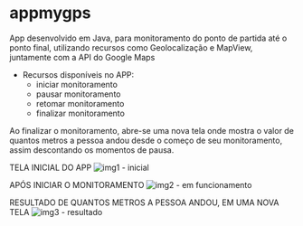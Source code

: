 # appmygps
App desenvolvido em Java, para monitoramento do ponto de partida até o ponto final, utilizando recursos como Geolocalização e MapView, juntamente com a API do Google Maps

- Recursos disponíveis no APP:
  * iniciar monitoramento
  * pausar monitoramento
  * retomar monitoramento
  * finalizar monitoramento
  
 Ao finalizar o monitoramento, abre-se uma nova tela onde mostra o valor de quantos metros a pessoa andou desde o começo de seu monitoramento, assim descontando os momentos de pausa.
 
 
TELA INICIAL DO APP
![img1 - inicial](https://user-images.githubusercontent.com/56418006/88291220-47505e00-ccce-11ea-8da3-9f920435d8fd.png)

APÓS INICIAR O MONITORAMENTO
![img2 - em funcionamento](https://user-images.githubusercontent.com/56418006/88291324-6949e080-ccce-11ea-8089-3fee30cba7f5.png)

RESULTADO DE QUANTOS METROS A PESSOA ANDOU, EM UMA NOVA TELA
![img3 - resultado](https://user-images.githubusercontent.com/56418006/88291356-7bc41a00-ccce-11ea-9578-e3e2577351f3.jpg)
